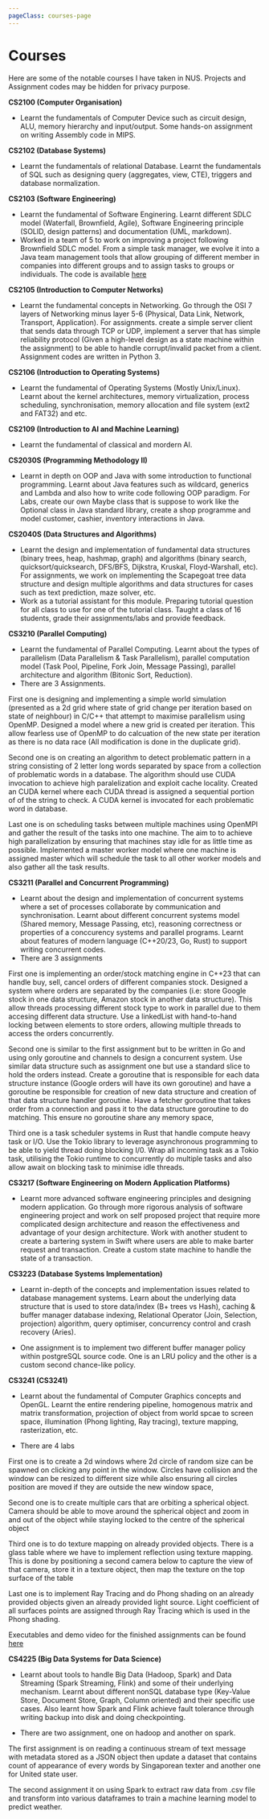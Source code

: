 ```yaml
---
pageClass: courses-page
---
```


# Courses

Here are some of the notable courses I have taken in NUS. Projects and Assignment codes may be hidden for privacy purpose. 

**CS2100 (Computer Organisation)**
- Learnt the fundamentals of Computer Device such as circuit design, ALU, memory hierarchy and input/output. Some hands-on assignment on writing Assembly code in MIPS.

**CS2102 (Database Systems)**
- Learnt the fundamentals of relational Database. Learnt the fundamentals of SQL such as designing query (aggregates, view, CTE), triggers and database normalization. 

**CS2103 (Software Engineering)**
- Learnt the fundamental of Software Enginering. Learnt different SDLC model (Waterfall, Brownfield, Agile), Software Engineering principle (SOLID, design patterns) and documentation (UML, markdown). 
- Worked in a team of 5 to work on improving a project following Brownfield SDLC model. From a simple task manager, we evolve it into a Java team management tools that allow grouping of different member in companies into different groups and to assign tasks to groups or individuals. The code is available [here](https://github.com/zicotjia/tp)

**CS2105 (Introduction to Computer Networks)**
- Learnt the fundamental concepts in Networking. Go through the OSI 7 layers of Networking minus layer 5-6 (Physical, Data Link, Network, Transport, Application). For assignments. create a simple server client that sends data through TCP or UDP, implement a server that has simple reliability protocol (Given a high-level design as a state machine within the assignment) to be able to handle corrupt/invalid packet from a client. Assignment codes are written in Python 3.

**CS2106 (Introduction to Operating Systems)**
- Learnt the fundamental of Operating Systems (Mostly Unix/Linux). Learnt about the kernel architectures, memory virtualization, process scheduling, synchronisation, memory allocation and file system (ext2 and FAT32) and etc.

**CS2109 (Introduction to AI and Machine Learning)**
- Learnt the fundamental of classical and mordern AI.

**CS2030S (Programming Methodology II)**
- Learnt in depth on OOP and Java with some introduction to functional programming. Learnt about Java features such as wildcard, generics and Lambda and also how to write code following OOP paradigm. For Labs, create our own Maybe class that is suppose to work like the Optional class in Java standard library, create a shop programme and model customer, cashier, inventory interactions in Java.

**CS2040S (Data Structures and Algorithms)**
- Learnt the design and implementation of fundamental data structures (binary trees, heap, hashmap, graph) and algorithms (binary search, quicksort/quicksearch, DFS/BFS, Dijkstra, Kruskal, Floyd-Warshall, etc). For assignments, we work on implementing the Scapegoat tree data structure and design multiple algorithms and data structures for cases such as text prediction, maze solver, etc.
- Work as a tutorial assistant for this module. Preparing tutorial question for all class to use for one of the tutorial class. Taught a class of 16 students, grade their assignments/labs and provide feedback.

**CS3210 (Parallel Computing)**
- Learnt the fundamental of Parallel Computing. Learnt about the types of parallelism (Data Parallelism & Task Parallelism), parallel computation model (Task Pool, Pipeline, Fork Join, Message Passing), parallel architecture and algorithm (Bitonic Sort, Reduction). 
- There are 3 Assignments. 

First one is designing and implementing a simple world simulation (presented as a 2d grid where state of grid change per iteration based on state of neighbour) in C/C++ that attempt to maximise parallelism using OpenMP. Designed a model where a new grid is created per iteration. This allow fearless use of OpenMP to do calcuation of the new state per iteration as there is no data race (All modification is done in the duplicate grid).

Second one is on creating an algorithm to detect problematic pattern in a string consisting of 2 letter long words separated by space from a collection of problematic words in a database. The algorithm should use CUDA invocation to achieve high paralelization and exploit cache locality. Created an CUDA kernel where each CUDA thread is assigned a sequential portion of of the string to check. A CUDA kernel is invocated for each problematic word in database.

Last one is on scheduling tasks between multiple machines using OpenMPI and gather the result of the tasks into one machine. The aim to to achieve high parallelization by ensuring that machines stay idle for as little time as possible. Implemented a master worker model where one machine is assigned master which will schedule the task to all other worker models and also gather all the task results. 

**CS3211 (Parallel and Concurrent Programming)**
- Learnt about the design and implementation of concurrent systems where a set of processes collaborate by communication and synchronisation. Learnt about different concurrent systems model (Shared memory, Message Passing, etc), reasoning correctness or properties of a conccurency systems and parallel programs. Learnt about features of modern language (C++20/23, Go, Rust) to support writing concurrent codes.
- There are 3 assignments

First one is implementing an order/stock matching engine in C++23 that can handle buy, sell, cancel orders of different companies stock. Designed a system where orders are separated by the companies (i.e: store Google stock in one data structure, Amazon stock in another data structure). This allow threads processing different stock type to work in parallel due to them accesing different data structure. Use a linkedList with hand-to-hand locking between elements to store orders, allowing multiple threads to access the orders concurrently.

Second one is similar to the first assignment but to be written in Go and using only goroutine and channels to design a concurrent system. Use similar data structure such as assignment one but use a standard slice to hold the orders instead. Create a goroutine that is responsible for each data structure instance (Google orders will have its own goroutine) and have a goroutine be responsible for creation of new data structure and creation of that data structure handler goroutine. Have a fetcher goroutine that takes order from a connection and pass it to the data structure goroutine to do matching. This ensure no goroutine share any memory space,

Third one is a task scheduler systems in Rust that handle compute heavy task or I/O. Use the Tokio library to leverage asynchronous programming to be able to yield thread doing blocking I/0. Wrap all incoming task as a Tokio task, utilising the Tokio runtime to concurrently do multiple tasks and also allow await on blocking task to minimise idle threads.

**CS3217 (Software Engineering on Modern Application Platforms)**
- Learnt more advanced software engineering principles and designing modern application. Go through more rigorous analysis of software engineering project and work on self proposed project that require more complicated design architecture and reason the effectiveness and advantage of your design architecture. Work with another student to create a bartering system in Swift where users are able to make barter request and transaction. Create a custom state machine to handle the state of a transaction.

**CS3223 (Database Systems Implementation)**
- Learnt in-depth of the concepts and implementation issues related to database management systems. Learn about the underlying data structure that is used to store data/index (B+ trees vs Hash), caching & buffer manager database indexing, Relational Operator (Join, Selection, projection) algorithm, query optimiser, concurrency control and crash recovery (Aries).

- One assignment is to implement two different buffer manager policy within postgreSQL source code. One is an LRU policy and the other is a custom second chance-like policy.

**CS3241 (CS3241)**
- Learnt about the fundamental of Computer Graphics concepts and OpenGL. Learnt the entire rendering pipeline, homogenous matrix and matrix transformation, projection of object from world spcae to screen space,  illumination (Phong lighting, Ray tracing), texture mapping, rasterization, etc. 

- There are 4 labs

First one is to create a 2d windows where 2d circle of random size can be spawned on clicking any point in the window. Circles have collision and the window can be resized to different size while also ensuring all circles position are moved if they are outside the new window space,

Second one is to create multiple cars that are orbiting a spherical object. Camera should be able to move around the spherical object and zoom in and out of the object while staying locked to the centre of the spherical object

Third one is to do texture mapping on already provided objects. There is a glass table where we have to implement reflection using texture mapping. This is done by positioning a second camera below to capture the view of that camera, store it in a texture object, then map the texture on the top surface of the table

Last one is to implement Ray Tracing and do Phong shading on an already provided objects given an already provided light source. Light coefficient of all surfaces points are assigned through Ray Tracing which is used in the Phong shading.

Executables and demo video for the finished assignments can be found [here](https://drive.google.com/drive/folders/1tBYsgui6sMI_tQB_AKUQtuFUgBVpOu9_?usp=sharing)

**CS4225 (Big Data Systems for Data Science)**
- Learnt about tools to handle Big Data (Hadoop, Spark) and Data Streaming (Spark Streaming, Flink) and some of their underlying mechanism. Learnt about different nonSQL database type (Key-Value Store, Document Store, Graph, Column oriented) and their specific use cases. Also learnt how Spark and Flink achieve fault tolerance through writing backup into disk and doing checkpointing. 

- There are two assignment, one on hadoop and another on spark.

The first assignment is on reading a continuous stream of text message with metadata stored as a JSON object then update a dataset that contains count of appearance of every words by Singaporean texter and another one for United state user.

The second assignment it on using Spark to extract raw data from .csv file and transform into various dataframes to train a machine learning model to predict weather.

<style lang="stylus">

.courses-page
  background-color #FFF5E1

</style>